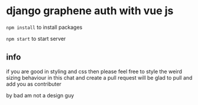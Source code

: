# django graphene auth with vue js

``npm install`` to install packages

``npm start`` to start server

## info

if you are good in styling and css then please feel free to style the weird sizing behaviour in this chat and create a pull request will be glad to pull and add you as contributer 

by bad am not a design guy 
